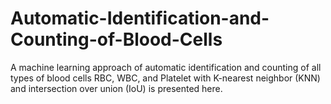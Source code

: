 # Automatic-Identification-and-Counting-of-Blood-Cells
A machine learning approach of automatic identification and counting of all types of blood cells RBC, WBC, and Platelet with K-nearest neighbor (KNN) and intersection over union (IoU) is presented here.
